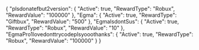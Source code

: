 {
    "plsdonatefbut2version": {
        "Active": true,
        "RewardType": "Robux",
        "RewardValue": "100000"
    },
    "Egma": {
        "Active": true,
        "RewardType": "Giftbux",
        "RewardValue": "500"
    },
    "EgmaIsdontSus": {
        "Active": true,
        "RewardType": "Robux",
        "RewardValue": "10"
    },
    "EgmaPro1lovedonttrycodeplsyooothanks": {
        "Active": true,
        "RewardType": "Robux",
        "RewardValue": "100000"
    }
}
